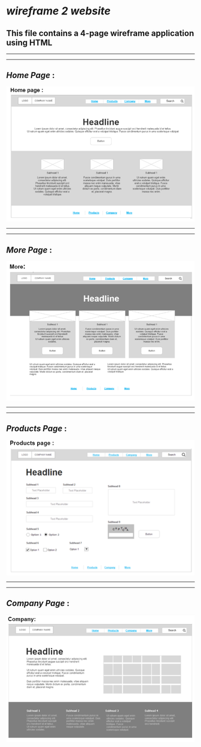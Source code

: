 # ***wireframe 2 website***

## This file contains a 4-page wireframe application using HTML
***
***
## *Home Page* :
![Home Page](Images/Home.png)
***
***
## *More Page* :
![Home Page](Images/More.png)
***
***
## *Products Page* :
![Home Page](Images/Products.png)
***
***
## *Company Page* :
![Home Page](Images/Company.png)